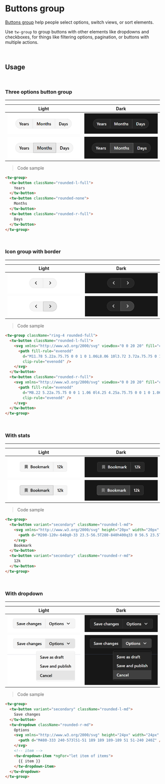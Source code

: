 # Buttons group

[Buttons group](https://developer.mozilla.org/en-US/docs/Web/HTML/Element/button) help people select options, switch views, or sort elements.

Use ``tw-group`` to group buttons with other elements like dropdowns and checkboxes, for things like filtering options, pagination, or buttons with multiple actions.

<br/>

## Usage

<br/>

### Three options button group

---
Light | Dark
---------- | ---------
!["Button group on light mode"](images/buttons-group/button-group.png) | !["Button group on dark mode"](images/buttons-group/button-group-dark.png)
!["Button group on light mode"](images/buttons-group/button-group-usage.png) | !["Button group on dark mode"](images/buttons-group/button-group-usage-dark.png)

>Code sample

```html
<tw-group>
  <tw-button className="rounded-l-full">
    Years
  </tw-button>
  <tw-button className="rounded-none">
    Months
  </tw-button>
  <tw-button className="rounded-r-full">
    Days
  </tw-button>
</tw-group>
```

<br/>

### Icon group with border

---
Light | Dark
---------- | ---------
!["Icon group on light mode"](images/buttons-group/icon-group.png) | !["Icon group on light mode"](images/buttons-group/icon-group-dark.png)
!["Icon group usage on light mode"](images/buttons-group/icon-group-usage.png) | !["Icon group usage on dark mode"](images/buttons-group/icon-group-usage-dark.png)

>Code sample

```html
<tw-group className="ring-4 rounded-full">
  <tw-button className="rounded-l-full">
    <svg xmlns="http://www.w3.org/2000/svg" viewBox="0 0 20 20" fill="currentColor" class="size-6">
      <path fill-rule="evenodd"
        d="M11.78 5.22a.75.75 0 0 1 0 1.06L8.06 10l3.72 3.72a.75.75 0 1 1-1.06 1.06l-4.25-4.25a.75.75 0 0 1 0-1.06l4.25-4.25a.75.75 0 0 1 1.06 0Z"
        clip-rule="evenodd" />
    </svg>
  </tw-button>
  <tw-button className="rounded-r-full">
    <svg xmlns="http://www.w3.org/2000/svg" viewBox="0 0 20 20" fill="currentColor" class="size-6">
      <path fill-rule="evenodd"
        d="M8.22 5.22a.75.75 0 0 1 1.06 0l4.25 4.25a.75.75 0 0 1 0 1.06l-4.25 4.25a.75.75 0 0 1-1.06-1.06L11.94 10 8.22 6.28a.75.75 0 0 1 0-1.06Z"
        clip-rule="evenodd" />
    </svg>
  </tw-button>
</tw-group>
```

<br/>

### With stats

---
Light | Dark
---------- | ---------
![""](images/buttons-group/button-group-with-stats.png) | ![""](images/buttons-group/button-group-with-stats-dark.png)
![""](images/buttons-group/button-group-with-stats-usage.png) | ![""](images/buttons-group/button-group-with-stats-usage-dark.png)

>Code sample

```html
<tw-group>
  <tw-button variant="secondary" className="rounded-l-md">
    <svg xmlns="http://www.w3.org/2000/svg" height="20px" width="20px" fill="#777" viewBox="0 -960 960 960">
      <path d="M200-120v-640q0-33 23.5-56.5T280-840h400q33 0 56.5 23.5T760-760v640L480-240 200-120Z" />
    </svg>
    Bookmark
  </tw-button>
  <tw-button variant="secondary" className="rounded-r-md">
    12k
  </tw-button>
</tw-group>
```

<br/>

### With dropdown

---
Light | Dark
---------- | ---------
![""](images/buttons-group/button-group-with-dropdown.png) | ![""](images/buttons-group/button-group-with-dropdown-dark.png)
![""](images/buttons-group/button-group-with-dropdown-usage.png) | ![""](images/buttons-group/button-group-with-dropdown-usage-dark.png)

>Code sample

```html
<tw-group>
  <tw-button variant="secondary" className="rounded-l-md">
    Save changes
  </tw-button>
  <tw-dropdown className="rounded-r-md">
    Options
    <svg xmlns="http://www.w3.org/2000/svg" height="24px" width="24px" fill="currentColor" viewBox="0 -960 960 960">
      <path d="M480-333 240-573l51-51 189 189 189-189 51 51-240 240Z" />
    </svg>
    <!-- item -->
    <tw-dropdown-item *ngFor="let item of items">
      {{ item }}
    </tw-dropdown-item>
  </tw-dropdown>
</tw-group>
```

